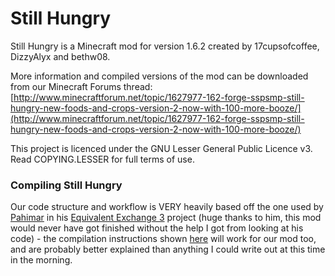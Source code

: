 Still Hungry
============
Still Hungry is a Minecraft mod for version 1.6.2 created by 17cupsofcoffee, DizzyAlyx and bethw08.

More information and compiled versions of the mod can be downloaded from our Minecraft Forums thread:
[http://www.minecraftforum.net/topic/1627977-162-forge-sspsmp-still-hungry-new-foods-and-crops-version-2-now-with-100-more-booze/](http://www.minecraftforum.net/topic/1627977-162-forge-sspsmp-still-hungry-new-foods-and-crops-version-2-now-with-100-more-booze/)

This project is licenced under the GNU Lesser General Public Licence v3. Read COPYING.LESSER for full terms of use.

### Compiling Still Hungry
Our code structure and workflow is VERY heavily based off the one used by [Pahimar](https://github.com/pahimar) in his [Equivalent Exchange 3](https://github.com/pahimar/Equivalent-Exchange-3) project (huge thanks to him, this mod would never have got finished without the help I got from looking at his code) - the compilation instructions shown [here](https://github.com/pahimar/Equivalent-Exchange-3/blob/master/README.md) will work for our mod too, and are probably better explained than anything I could write out at this time in the morning.
